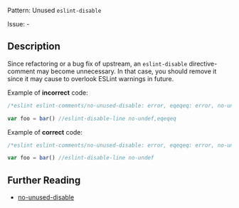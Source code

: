 Pattern: Unused `eslint-disable`

Issue: -

## Description

Since refactoring or a bug fix of upstream, an `eslint-disable` directive-comment may become unnecessary. In that case, you should remove it since it may cause to overlook ESLint warnings in future.

Example of **incorrect** code:

```js
/*eslint eslint-comments/no-unused-disable: error, eqeqeq: error, no-undef: error */

var foo = bar() //eslint-disable-line no-undef,eqeqeq
```

Example of **correct** code:

```js
/*eslint eslint-comments/no-unused-disable: error, eqeqeq: error, no-undef: error */

var foo = bar() //eslint-disable-line no-undef
```

## Further Reading

* [no-unused-disable](https://mysticatea.github.io/eslint-plugin-eslint-comments/rules/no-unused-disable.html)